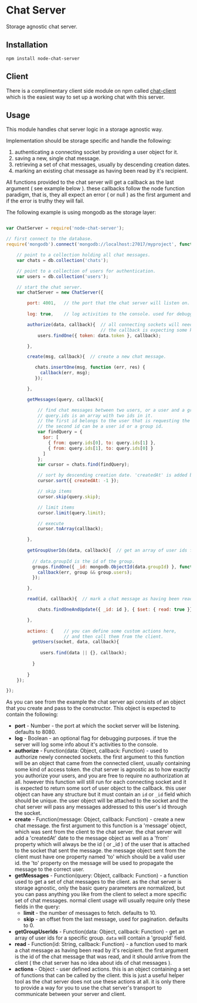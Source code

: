 # Chat Server

Storage agnostic chat server.

## Installation

```
npm install node-chat-server
```

## Client

There is a complimentary client side module on npm called <a href="https://github.com/ido-ofir/chat-client">chat-client</a> which is the easiest way to set up a working chat with this server.

## Usage

This module handles chat server logic in a storage agnostic way.

Implementation should be storage specific and handle the following:

 1. authenticating a connecting socket by providing a user object for it.
 2. saving a new, single chat message.
 3. retrieving a set of chat messages, usually by descending creation dates.
 4. marking an existing chat message as having been read by it's recipient.

All functions provided to the chat server will get a callback as the last argument ( see example below ). these callbacks follow the node function paradigm, that is, they all expect an error ( or null ) as the first argument and if the error is truthy they will fail.

The following example is using mongodb as the storage layer:

```js

var ChatServer = require('node-chat-server');

// first connect to the database.
require('mongodb').connect('mongodb://localhost:27017/myproject', function(err, db) {

    // point to a collection holding all chat messages.
    var chats = db.collection('chats');

    // point to a collection of users for authentication.
    var users = db.collection('users');

    // start the chat server.
    var chatServer = new ChatServer({

        port: 4001,   // the port that the chat server will listen on. defaults to 8080.
        
        log: true,    // log activities to the console. used for debugging purposes.

        authorize(data, callback){  // all connecting sockets will need to authorize before doing anything else.
                                    // the callback is expecting some kind of user object as the second argument.
            users.findOne({ token: data.token }, callback);

        },

        create(msg, callback){  // create a new chat message.

           chats.insertOne(msg, function (err, res) {
             callback(err, msg);
           });

        },

        getMessages(query, callback){

            // find chat messages between two users, or a user and a group.
            // query.ids is an array with two ids in it. 
            // the first id belongs to the user that is requesting the mesasges.ng
            // the second id can be a user id or a group id.
            var findQuery = {
              $or: [
                { from: query.ids[0], to: query.ids[1] },
                { from: query.ids[1], to: query.ids[0] }
              ]
            };
            var cursor = chats.find(findQuery);

            // sort by descending creation date. 'createdAt' is added by the chat server to every message.
            cursor.sort({ createdAt: -1 });

            // skip items
            cursor.skip(query.skip);

            // limit items
            cursor.limit(query.limit);

            // execute
            cursor.toArray(callback);

        },
        
        getGroupUserIds(data, callback){  // get an array of user ids for a specific group.
          
          // data.groupId is the id of the group.
          groups.findOne({ _id: mongodb.ObjectId(data.groupId) }, function (err, group) {
            callback(err, group && group.users);
          });

        },

        read(id, callback){  // mark a chat message as having been read by the recipient.

            chats.findOneAndUpdate({ _id: id }, { $set: { read: true }}, {}, callback);

        },
        
        actions: {    // you can define some custom actions here,
                      // and then call them from the client.
          getUsers(socket, data, callback){
             
             users.find(data || {}, callback);
             
          }
          
        }
    });

});


```

As you can see from the example the chat server api consists of an object that you create and pass to the constructor.
This object is expected to contain the following:

* **port** - Number - the port at which the socket server will be listening. defaults to 8080.
* **log** - Boolean - an optional flag for debugging purposes. if true the server will log some info about it's activities to the console.
* **authorize** - Function(data: Object, callback: Function) - used to authorize newly connected sockets. the first argument to this function will be an object that came from the connected client, usually containing some kind of access token. the chat server is agnostic as to how exactly you authorize your users, and you are free to require no authorization at all. however this function will still run for each connecting socket and it is expected to return some sort of user object to the callback. this user object can have any structure but it must contain an `id` or `_id` field which should be unique. the user object will be attached to the socket and the chat server will pass any messages addressed to this user's id through the socket.
* **create** - Function(message: Object, callback: Function) - create a new chat message. the first argument to this function is a 'message' object, which was sent from the client to the chat server. the chat server will add a 'createdAt' date to the message object as well as a 'from' property which will always be the id ( or _id ) of the user that is attached to the socket that sent the message. the message object sent from the client must have one property named 'to' which should be a valid user id. the 'to' property on the message will be used to propagate the message to the correct user.
* **getMessages** - Function(query: Object, callback: Function) - a function used to get a set of chat messages to the client. as the chat server is storage agnostic, only the basic query parameters are normalized, but you can pass anything you like from the client to select a more specific set of chat messages. normal client usage will usually require only these fields in the query:
    * **limit** - the number of messages to fetch. defaults to 10.
    * **skip** - an offset from the last message, used for pagination. defaults to 0.
* **getGroupUserIds** - Function(data: Object, callback: Function) - get an array of user ids for a specific group. `data` will contain a 'groupId' field. 
* **read** - Function(id: String, callback: Function) - a function used to mark a chat message as having been read by it's recipient. the first argument is the id of the chat message that was read, and it should arrive from the client ( the chat server has no idea about ids of chat messages ).
* **actions** - Object - user defined actions. this is an object containing a set of functions that can be called by the client. this is just a useful helper tool as the chat server does not use these actions at all. it is only there to provide a way for you to use the chat server's transport to communicate between your server and client.
